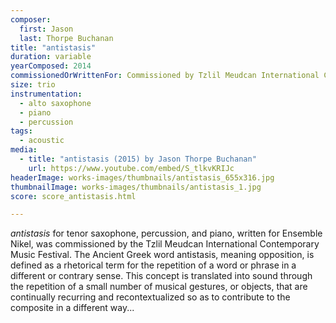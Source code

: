 ```yaml
---
composer:
  first: Jason
  last: Thorpe Buchanan
title: "antistasis"
duration: variable
yearComposed: 2014
commissionedOrWrittenFor: Commissioned by Tzlil Meudcan International Contemporary Music Festival for Ensemble Nikel
size: trio
instrumentation:
  - alto saxophone
  - piano
  - percussion
tags:
  - acoustic
media:
  - title: "antistasis (2015) by Jason Thorpe Buchanan"
    url: https://www.youtube.com/embed/S_tlkvKRIJc
headerImage: works-images/thumbnails/antistasis_655x316.jpg
thumbnailImage: works-images/thumbnails/antistasis_1.jpg
score: score_antistasis.html

---
```


<em>antistasis</em> for tenor saxophone, percussion, and piano, written for Ensemble Nikel, was commissioned by the Tzlil Meudcan International Contemporary Music Festival. The Ancient Greek word antistasis, meaning opposition, is defined as a rhetorical term for the repetition of a word or phrase in a different or contrary sense. This concept is translated into sound through the repetition of a small number of musical gestures, or objects, that are continually recurring and recontextualized so as to contribute to the composite in a different way...
